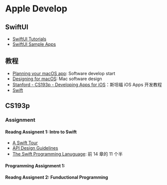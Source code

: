 # Apple Develop
## SwiftUI
- [SwiftUI Tutorials](https://developer.apple.com/tutorials/swiftui)
- [SwiftUI Sample Apps](https://developer.apple.com/tutorials/sample-apps)
## 教程
- [Planning your macOS app](https://developer.apple.com/macos/planning/): Software develop start
- [Designing for macOS](https://developer.apple.com/design/human-interface-guidelines/designing-for-macos): Mac software design
- [Stanford - CS193p - Developing Apps for iOS](https://cs193p.sites.stanford.edu/2023)：斯坦福 iOS Apps 开发教程
- [Swift](https://www.swift.org)
## CS193p
### Assignment
#### Readng Assignent 1: Intro to Swift
- [A Swift Tour](https://docs.swift.org/swift-book/documentation/the-swift-programming-language/guidedtour/)
- [API Design Guidelines](https://www.swift.org/documentation/api-design-guidelines/)
- [The Swift Programming Lanuguage](https://docs.swift.org/swift-book/documentation/the-swift-programming-language/thebasics/): 前 14 章的 11 个半
#### Programming Assignment 1: 
#### Readng Assignent 2: Funductional Programming
